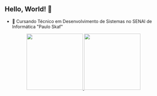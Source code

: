 ## Hello, World! 👋

- 🏫 Cursando Técnico em Desenvolvimento de Sistemas no SENAI de Informática "Paulo Skaf"


<div align="center">
  <a href="https://github.com/MathS2">
  <img height="180em" src="https://github-readme-stats.vercel.app/api?username=gustavo-dacosta&show_icons=true&include_all_commits=true&count_private=true&theme=transparent"/>
  <img height="180em" src="https://github-readme-stats.vercel.app/api/top-langs/?username=gustavo-dacosta&layout=compact&langs_count=6&theme=transparent"/>
</div>

